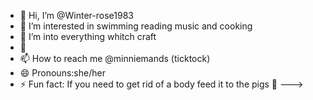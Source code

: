 - 👋 Hi, I’m @Winter-rose1983
- 👀 I’m interested in swimming reading music and cooking 
- 🌱 I’m into everything whitch craft 
- 💞️
- 📫 How to reach me  @minniemands  (ticktock)
- 😄 Pronouns:she/her
- ⚡ Fun fact: If you need to get rid of a body feed it to the pigs 🐖 
--->
